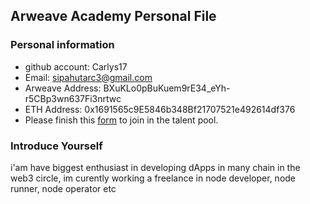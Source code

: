 ## Arweave Academy Personal File

### Personal information

- github account: Carlys17
- Email: sipahutarc3@gmail.com
- Arweave Address: BXuKLo0pBuKuem9rE34_eYh-r5CBp3wn637Fi3nrtwc
- ETH Address: 0x1691565c9E5846b348Bf21707521e492614df376
- Please finish this [form](https://docs.google.com/forms/d/e/1FAIpQLSfWA5fIIcBgmRppm3jNz5vmf9Mai_QMVil-2pO4r7YKn_Zhtw/viewform?usp=sf_link) to join in the talent pool.

### Introduce Yourself
 i'am have biggest enthusiast in developing dApps in many chain in the web3 circle, im curently working a freelance in node developer, node runner, node operator etc
